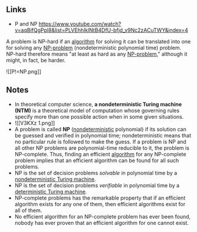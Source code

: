## Links

- P and NP https://www.youtube.com/watch?v=aqBifQgPpl8&list=PLVEhhIklNtB4DfU-bfjd_v9Nc2zACuTWY&index=4

A problem is NP-hard if an [algorithm](https://mathworld.wolfram.com/Algorithm.html) for solving it can be translated into one for solving any [NP-problem](https://mathworld.wolfram.com/NP-Problem.html) (nondeterministic polynomial time) problem. NP-hard therefore means "at least as hard as any [NP-problem](https://mathworld.wolfram.com/NP-Problem.html)," although it might, in fact, be harder.

![[P!=NP.png]]

## Notes

- In theoretical computer science, **a nondeterministic Turing machine (NTM)** is a theoretical model of computation whose governing rules specify more than one possible action when in some given situations.
- ![[V3KXz 1.png]]
- A problem is called **NP** ([nondeterministic](https://www.britannica.com/science/NP-problem) polynomial) if its solution can be guessed and verified in polynomial time; nondeterministic means that no particular rule is followed to make the guess. If a problem is NP and all other NP problems are polynomial-time reducible to it, the problem is NP-complete. Thus, finding an efficient [algorithm](https://www.merriam-webster.com/dictionary/algorithm) for any NP-complete problem implies that an efficient algorithm can be found for all such problems.
- NP is the set of decision problems _solvable_ in polynomial time by a [nondeterministic Turing machine](https://en.wikipedia.org/wiki/Nondeterministic_Turing_machine "Nondeterministic Turing machine").
- NP is the set of decision problems _verifiable_ in polynomial time by a [deterministic Turing machine](https://en.wikipedia.org/wiki/Deterministic_Turing_machine "Deterministic Turing machine").
- NP-complete problems has the remarkable property that if an efficient algorithm exists for any one of them, then efficient algorithms exist for all of them.
- No efficient algorithm for an NP-complete problem has ever been found, nobody has ever proven that an efficient algorithm for one cannot exist.